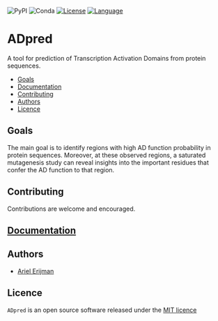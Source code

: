 ![PyPI](https://img.shields.io/pypi/v/adpred)
![Conda](https://img.shields.io/conda/dn/Bioconda/adpred)
[![License](http://img.shields.io/badge/license-MIT-blue.svg)](https://github.com/nebiolabs/tasmanian/blob/master/LICENSE)
[![Language](https://img.shields.io/badge/Made%20with-Python-1f425f.svg)](https://www.python.org)  
  
# ADpred  

A tool for prediction of Transcription Activation Domains from protein sequences.

<!--toc start-->
 * [Goals](#goals)
 * [Documentation](https://adored.readthedocs.io/en/latest/)
 * [Contributing](#contributing)
 * [Authors](#authors)
 * [Licence](#licence)
<!--toc end -->


## Goals  

The main goal is to identify regions with high AD function probability in protein sequences. Moreover, at these observed regions, a saturated mutagenesis study can reveal insights into the important residues that confer the AD function to that region.

## Contributing

Contributions are welcome and encouraged.

## [Documentation](https://adored.readthedocs.io/en/latest/index.html?highlight=predict)

## Authors
* [Ariel Erijman](https://github.com/aerijman)

## Licence
`ADpred` is an open source software released under the [MIT licence](#)
